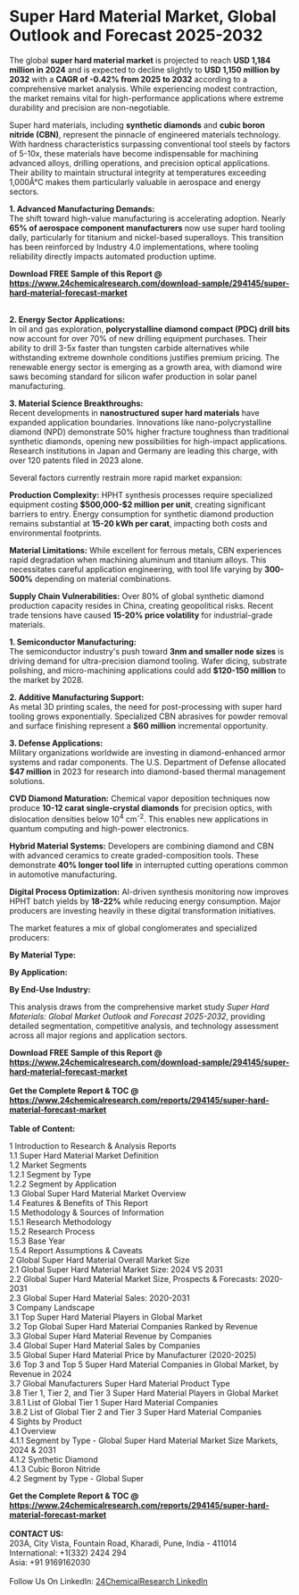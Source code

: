 <h1>Super Hard Material Market, Global Outlook and Forecast 2025-2032</h1><p>The global <strong>super hard material market</strong> is projected to reach <strong>USD 1,184 million in 2024</strong> and is expected to decline slightly to <strong>USD 1,150 million by 2032</strong> with a <strong>CAGR of -0.42% from 2025 to 2032</strong> according to a comprehensive market analysis. While experiencing modest contraction, the market remains vital for high-performance applications where extreme durability and precision are non-negotiable.</p><p>Super hard materials, including <strong>synthetic diamonds</strong> and <strong>cubic boron nitride (CBN)</strong>, represent the pinnacle of engineered materials technology. With hardness characteristics surpassing conventional tool steels by factors of 5-10x, these materials have become indispensable for machining advanced alloys, drilling operations, and precision optical applications. Their ability to maintain structural integrity at temperatures exceeding 1,000Â°C makes them particularly valuable in aerospace and energy sectors.</p><p><strong>1. Advanced Manufacturing Demands:</strong><br>
The shift toward high-value manufacturing is accelerating adoption. Nearly <strong>65% of aerospace component manufacturers</strong> now use super hard tooling daily, particularly for titanium and nickel-based superalloys. This transition has been reinforced by Industry 4.0 implementations, where tooling reliability directly impacts automated production uptime.</p><div><b>Download FREE Sample of this Report @ 
            <a href="https://www.24chemicalresearch.com/download-sample/294145/super-hard-material-forecast-market">
            https://www.24chemicalresearch.com/download-sample/294145/super-hard-material-forecast-market</a></b></div><br><p><strong>2. Energy Sector Applications:</strong><br>
In oil and gas exploration, <strong>polycrystalline diamond compact (PDC) drill bits</strong> now account for over 70% of new drilling equipment purchases. Their ability to drill 3-5x faster than tungsten carbide alternatives while withstanding extreme downhole conditions justifies premium pricing. The renewable energy sector is emerging as a growth area, with diamond wire saws becoming standard for silicon wafer production in solar panel manufacturing.</p><p><strong>3. Material Science Breakthroughs:</strong><br>
Recent developments in <strong>nanostructured super hard materials</strong> have expanded application boundaries. Innovations like nano-polycrystalline diamond (NPD) demonstrate 50% higher fracture toughness than traditional synthetic diamonds, opening new possibilities for high-impact applications. Research institutions in Japan and Germany are leading this charge, with over 120 patents filed in 2023 alone.</p><p>Several factors currently restrain more rapid market expansion:</p><p><strong>Production Complexity:</strong> HPHT synthesis processes require specialized equipment costing <strong>$500,000-$2 million per unit</strong>, creating significant barriers to entry. Energy consumption for synthetic diamond production remains substantial at <strong>15-20 kWh per carat</strong>, impacting both costs and environmental footprints.</p><p><strong>Material Limitations:</strong> While excellent for ferrous metals, CBN experiences rapid degradation when machining aluminum and titanium alloys. This necessitates careful application engineering, with tool life varying by <strong>300-500%</strong> depending on material combinations.</p><p><strong>Supply Chain Vulnerabilities:</strong> Over 80% of global synthetic diamond production capacity resides in China, creating geopolitical risks. Recent trade tensions have caused <strong>15-20% price volatility</strong> for industrial-grade materials.</p><p><strong>1. Semiconductor Manufacturing:</strong><br>
The semiconductor industry's push toward <strong>3nm and smaller node sizes</strong> is driving demand for ultra-precision diamond tooling. Wafer dicing, substrate polishing, and micro-machining applications could add <strong>$120-150 million</strong> to the market by 2028.</p><p><strong>2. Additive Manufacturing Support:</strong><br>
As metal 3D printing scales, the need for post-processing with super hard tooling grows exponentially. Specialized CBN abrasives for powder removal and surface finishing represent a <strong>$60 million</strong> incremental opportunity.</p><p><strong>3. Defense Applications:</strong><br>
Military organizations worldwide are investing in diamond-enhanced armor systems and radar components. The U.S. Department of Defense allocated <strong>$47 million</strong> in 2023 for research into diamond-based thermal management solutions.</p><p><strong>CVD Diamond Maturation:</strong> Chemical vapor deposition techniques now produce <strong>10-12 carat single-crystal diamonds</strong> for precision optics, with dislocation densities below 10<sup>4</sup> cm<sup>-2</sup>. This enables new applications in quantum computing and high-power electronics.</p><p><strong>Hybrid Material Systems:</strong> Developers are combining diamond and CBN with advanced ceramics to create graded-composition tools. These demonstrate <strong>40% longer tool life</strong> in interrupted cutting operations common in automotive manufacturing.</p><p><strong>Digital Process Optimization:</strong> AI-driven synthesis monitoring now improves HPHT batch yields by <strong>18-22%</strong> while reducing energy consumption. Major producers are investing heavily in these digital transformation initiatives.</p><p>The market features a mix of global conglomerates and specialized producers:</p><p><strong>By Material Type:</strong></p><p><strong>By Application:</strong></p><p><strong>By End-Use Industry:</strong></p><p>This analysis draws from the comprehensive market study <em>Super Hard Materials: Global Market Outlook and Forecast 2025-2032</em>, providing detailed segmentation, competitive analysis, and technology assessment across all major regions and application sectors.</p><div><b>Download FREE Sample of this Report @ 
            <a href="https://www.24chemicalresearch.com/download-sample/294145/super-hard-material-forecast-market">
            https://www.24chemicalresearch.com/download-sample/294145/super-hard-material-forecast-market</a></b></div><br><div><b>Get the Complete Report & TOC @ 
            <a href="https://www.24chemicalresearch.com/reports/294145/super-hard-material-forecast-market">
            https://www.24chemicalresearch.com/reports/294145/super-hard-material-forecast-market</a></b></div><br>
            <b>Table of Content:</b><p>1 Introduction to Research & Analysis Reports<br />
 1.1 Super Hard Material Market Definition<br />
 1.2 Market Segments<br />
 1.2.1 Segment by Type<br />
 1.2.2 Segment by Application<br />
 1.3 Global Super Hard Material Market Overview<br />
 1.4 Features & Benefits of This Report<br />
 1.5 Methodology & Sources of Information<br />
 1.5.1 Research Methodology<br />
 1.5.2 Research Process<br />
 1.5.3 Base Year<br />
 1.5.4 Report Assumptions & Caveats<br />
2 Global Super Hard Material Overall Market Size<br />
 2.1 Global Super Hard Material Market Size: 2024 VS 2031<br />
 2.2 Global Super Hard Material Market Size, Prospects & Forecasts: 2020-2031<br />
 2.3 Global Super Hard Material Sales: 2020-2031<br />
3 Company Landscape<br />
 3.1 Top Super Hard Material Players in Global Market<br />
 3.2 Top Global Super Hard Material Companies Ranked by Revenue<br />
 3.3 Global Super Hard Material Revenue by Companies<br />
 3.4 Global Super Hard Material Sales by Companies<br />
 3.5 Global Super Hard Material Price by Manufacturer (2020-2025)<br />
 3.6 Top 3 and Top 5 Super Hard Material Companies in Global Market, by Revenue in 2024<br />
 3.7 Global Manufacturers Super Hard Material Product Type<br />
 3.8 Tier 1, Tier 2, and Tier 3 Super Hard Material Players in Global Market<br />
 3.8.1 List of Global Tier 1 Super Hard Material Companies<br />
 3.8.2 List of Global Tier 2 and Tier 3 Super Hard Material Companies<br />
4 Sights by Product<br />
 4.1 Overview<br />
 4.1.1 Segment by Type - Global Super Hard Material Market Size Markets, 2024 & 2031<br />
 4.1.2 Synthetic Diamond<br />
 4.1.3 Cubic Boron Nitride<br />
 4.2 Segment by Type - Global Super </p><div><b>Get the Complete Report & TOC @ 
            <a href="https://www.24chemicalresearch.com/reports/294145/super-hard-material-forecast-market">
            https://www.24chemicalresearch.com/reports/294145/super-hard-material-forecast-market</a></b></div><br><b>CONTACT US:</b><br>
            203A, City Vista, Fountain Road, Kharadi, Pune, India - 411014<br>
            International: +1(332) 2424 294<br>
            Asia: +91 9169162030 <br><br>
            Follow Us On LinkedIn: <a href="https://www.linkedin.com/company/24chemicalresearch/">24ChemicalResearch LinkedIn</a>